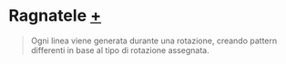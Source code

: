 # Ragnatele [+]()
>Ogni linea viene generata durante una rotazione, creando pattern differenti in base al tipo di rotazione assegnata.
